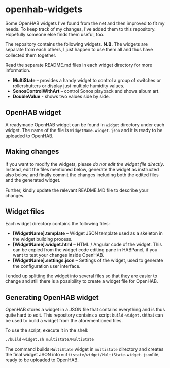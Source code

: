 # openhab-widgets
Some OpenHAB widgets I've found from the net and then improved to fit my needs. To keep track of my changes, I've added them to this repository. Hopefully someone else finds them useful, too.

The repository contains the following widgets. **N.B.** The widgets are separate from each others, I just happen to use them all and thus have collected them together.

Read the separate README.md files in each widget directory for more information.

* **MultiState** – provides a handy widget to control a group of switches or rollershutters or display just multiple humidity values.
* **SonosControlWithArt** – control Sonos playback and shows album art.
* **DoubleValue** - shows two values side by side.

## OpenHAB widget

A readymade OpenHAB widget can be found in `widget` directory under each widget. The name of the file is `WidgetName.widget.json` and it is ready to be uploaded to OpenHAB.

## Making changes

If you want to modify the widgets, please *do not edit the widget file directly*. Instead, edit the files mentioned below, generate the widget as instructed also below, and finally commit the changes including both the edited files and the generated widget.

Further, kindly update the relevant README.MD file to describe your changes.

## Widget files

Each widget directory contains the following files:

* **[WidgetName].template** – Widget JSON template used as a skeleton in the widget building process.
* **[WidgetName].widget.html** – HTML / Angular code of the widget. This can be copied from the widget code editing pane in HABPanel, if you want to test your changes inside OpenHAB.
* **[WidgetName].settings.json** – Settings of the widget, used to generate the configuration user interface.

I ended up splitting the widget into several files so that they are easier to change and still there is a possibility to create a widget file for OpenHAB.

## Generating OpenHAB widget

OpenHAB stores a widget in a JSON file that contains everything and is thus quite hard to edit. This repository contains a script `build-widget.sh`that can be used to build a widget from the aforementioned files.

To use the script, execute it in the shell:

`./build-widget.sh multistate/MultiState`

The command builds `MultiState` widget in `multistate` directory and creates the final widget JSON into `multistate/widget/MultiState.widget.json`file, ready to be uploaded to OpenHAB.
